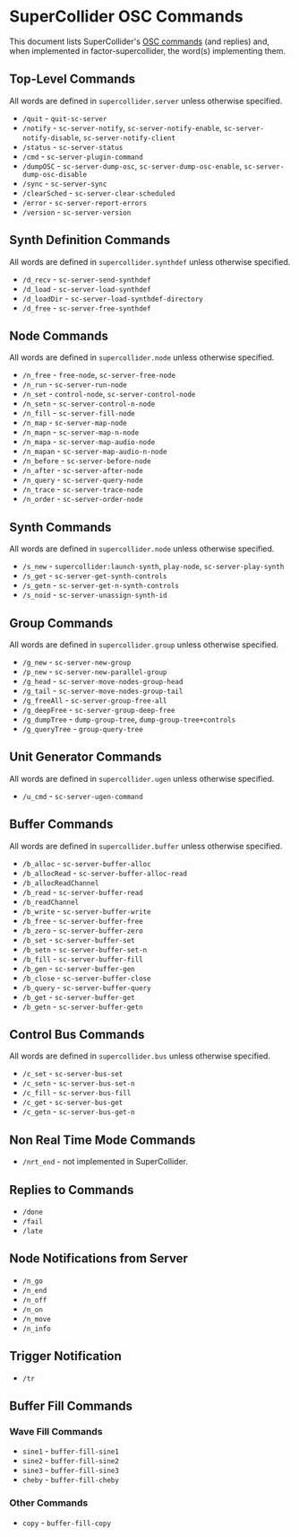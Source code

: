 # SuperCollider OSC Commands

This document lists SuperCollider's [OSC commands](http://doc.sccode.org/Reference/Server-Command-Reference.html) (and replies) and, when implemented in factor-supercollider, the word(s) implementing them.

## Top-Level Commands
All words are defined in `supercollider.server` unless otherwise specified.
- `/quit` - `quit-sc-server`
- `/notify` - `sc-server-notify`, `sc-server-notify-enable`, `sc-server-notify-disable`, `sc-server-notify-client`
- `/status` - `sc-server-status`
- `/cmd` - `sc-server-plugin-command`
- `/dumpOSC` - `sc-server-dump-osc`, `sc-server-dump-osc-enable`, `sc-server-dump-osc-disable`
- `/sync` - `sc-server-sync`
- `/clearSched` - `sc-server-clear-scheduled`
- `/error` - `sc-server-report-errors`
- `/version` - `sc-server-version`

## Synth Definition Commands
All words are defined in `supercollider.synthdef` unless otherwise specified.
- `/d_recv` - `sc-server-send-synthdef`
- `/d_load` - `sc-server-load-synthdef`
- `/d_loadDir` - `sc-server-load-synthdef-directory`
- `/d_free` - `sc-server-free-synthdef`

## Node Commands
All words are defined in `supercollider.node` unless otherwise specified.
- `/n_free` - `free-node`, `sc-server-free-node`
- `/n_run` - `sc-server-run-node`
- `/n_set` - `control-node`, `sc-server-control-node`
- `/n_setn` - `sc-server-control-n-node`
- `/n_fill` - `sc-server-fill-node`
- `/n_map` - `sc-server-map-node`
- `/n_mapn` - `sc-server-map-n-node`
- `/n_mapa` - `sc-server-map-audio-node`
- `/n_mapan` - `sc-server-map-audio-n-node`
- `/n_before` - `sc-server-before-node`
- `/n_after` - `sc-server-after-node`
- `/n_query` - `sc-server-query-node`
- `/n_trace` - `sc-server-trace-node`
- `/n_order` - `sc-server-order-node`

## Synth Commands
All words are defined in `supercollider.node` unless otherwise specified.
- `/s_new` - `supercollider:launch-synth`, `play-node`, `sc-server-play-synth`
- `/s_get` - `sc-server-get-synth-controls`
- `/s_getn` - `sc-server-get-n-synth-controls`
- `/s_noid` - `sc-server-unassign-synth-id`

## Group Commands
All words are defined in `supercollider.group` unless otherwise specified.
- `/g_new` - `sc-server-new-group`
- `/p_new` - `sc-server-new-parallel-group`
- `/g_head` - `sc-server-move-nodes-group-head`
- `/g_tail` - `sc-server-move-nodes-group-tail`
- `/g_freeAll` - `sc-server-group-free-all`
- `/g_deepFree` - `sc-server-group-deep-free`
- `/g_dumpTree` - `dump-group-tree`, `dump-group-tree+controls`
- `/g_queryTree` - `group-query-tree`

## Unit Generator Commands
All words are defined in `supercollider.ugen` unless otherwise specified.
- `/u_cmd` - `sc-server-ugen-command`

## Buffer Commands
All words are defined in `supercollider.buffer` unless otherwise specified.
- `/b_alloc` - `sc-server-buffer-alloc`
- `/b_allocRead` - `sc-server-buffer-alloc-read`
- `/b_allocReadChannel`
- `/b_read` - `sc-server-buffer-read`
- `/b_readChannel`
- `/b_write` - `sc-server-buffer-write`
- `/b_free` - `sc-server-buffer-free`
- `/b_zero` - `sc-server-buffer-zero`
- `/b_set` - `sc-server-buffer-set`
- `/b_setn` - `sc-server-buffer-set-n`
- `/b_fill` - `sc-server-buffer-fill`
- `/b_gen` - `sc-server-buffer-gen`
- `/b_close` - `sc-server-buffer-close`
- `/b_query` - `sc-server-buffer-query`
- `/b_get` - `sc-server-buffer-get`
- `/b_getn` - `sc-server-buffer-getn`

## Control Bus Commands
All words are defined in `supercollider.bus` unless otherwise specified.
- `/c_set` - `sc-server-bus-set`
- `/c_setn` - `sc-server-bus-set-n`
- `/c_fill` - `sc-server-bus-fill`
- `/c_get` - `sc-server-bus-get`
- `/c_getn` - `sc-server-bus-get-n`

## Non Real Time Mode Commands
- `/nrt_end` - not implemented in SuperCollider.

## Replies to Commands
- `/done`
- `/fail`
- `/late`

## Node Notifications from Server
- `/n_go`
- `/n_end`
- `/n_off`
- `/n_on`
- `/n_move`
- `/n_info`

## Trigger Notification
- `/tr`

## Buffer Fill Commands

### Wave Fill Commands
- `sine1` - `buffer-fill-sine1`
- `sine2` - `buffer-fill-sine2`
- `sine3` - `buffer-fill-sine3`
- `cheby` - `buffer-fill-cheby`

### Other Commands
- `copy` - `buffer-fill-copy`
